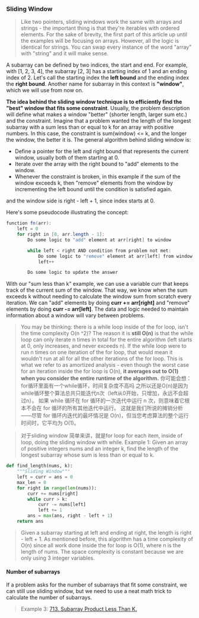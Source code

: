 ### Sliding Window

> Like two pointers, sliding windows work the same with arrays and strings - the important thing is that they're iterables with ordered elements. For the sake of brevity, the first part of this article up until the examples will be focusing on arrays. However, all the logic is identical for strings. You can swap every instance of the word "array" with "string" and it will make sense.

A subarray can be defined by two indices, the start and end. For example, with [1, 2, 3, 4], the subarray [2, 3] has a starting index of 1 and an ending index of 2. Let's call the starting index the **left bound** and the ending index the **right bound**. Another name for subarray in this context is **"window"**, which we will use from now on.

**The idea behind the sliding window technique is to efficiently find the "best" window that fits some constraint**. Usually, the problem description will define what makes a window "better" (shorter length, larger sum etc.) and the constraint. Imagine that a problem wanted the length of the longest subarray with a sum less than or equal to k for an array with positive numbers. In this case, the constraint is sum(window) <= k, and the longer the window, the better it is. The general algorithm behind sliding window is:

- Define a pointer for the left and right bound that represents the current window, usually both of them starting at 0.
- Iterate over the array with the right bound to "add" elements to the window.
- Whenever the constraint is broken, in this example if the sum of the window exceeds k, then "remove" elements from the window by incrementing the left bound until the condition is satisfied again.

and the window side is right - left + 1, since index starts at 0.

Here's some pseudocode illustrating the concept:
```java
function fn(arr):
    left = 0
    for right in [0, arr.length - 1]:
        Do some logic to "add" element at arr[right] to window

        while left < right AND condition from problem not met:
            Do some logic to "remove" element at arr[left] from window
            left++

        Do some logic to update the answer
```

With our "sum less than k" example, we can use a variable curr that keeps track of the current sum of the window. That way, we know when the sum exceeds k without needing to calculate the window sum from scratch every iteration. We can "add" elements by doing **curr += arr[right]** and "remove" elements by doing **curr -= arr[left]**. The data and logic needed to maintain information about a window will vary between problems.

>You may be thinking: there is a while loop inside of the for loop, isn't the time complexity O(n ^2)? The reason it is **still O(n)** is that the while loop can only iterate n times in total for the entire algorithm (left starts at 0, only increases, and never exceeds n). If the while loop were to run n times on one iteration of the for loop, that would mean it wouldn't run at all for all the other iterations of the for loop. This is what we refer to as amortized analysis - even though the worst case for an iteration inside the for loop is O(n), **it averages out to O(1) when you consider the entire runtime of the algorithm.**
>你可能会想：for循环里面有一个while循环，时间复杂度不高吗
之所以还是O(n)是因为while循环整个算法总共只能迭代n次（left从0开始，只增加，永远不会超过n）。 如果 while 循环在 for 循环的一次迭代中运行 n 次，则意味着它根本不会在 for 循环的所有其他迭代中运行。 这就是我们所说的摊销分析——尽管 for 循环内迭代的最坏情况是 O(n)，但当您考虑算法的整个运行时间时，它平均为 O(1)。

>对于sliding window 简单来讲，就是for loop for each item, inside of loop, doing the sliding window with while.
>Example 1: Given an array of positive integers nums and an integer k, find the length of the longest subarray whose sum is less than or equal to k.

```python
def find_length(nums, k):
    """Sliding Window"""
    left = curr = ans = 0
    max_len = 0
    for right in range(len(nums)):
        curr += nums[right]
        while curr > k:
            curr -= nums[left]
            left += 1
        ans = max(ans, right - left + 1)
    return ans
```
>Given a subarray starting at left and ending at right, the length is right - left + 1. As mentioned before, this algorithm has a time complexity of O(n) since all work done inside the for loop is O(1), where n is the length of nums. The space complexity is constant because we are only using 3 integer variables.



#### Number of subarrays
If a problem asks for the number of subarrays that fit some constraint, we can still use sliding window, but we need to use a neat math trick to calculate the number of subarrays.

> Example 3: [713. Subarray Product Less Than K.](https://leetcode.com/problems/subarray-product-less-than-k/)
